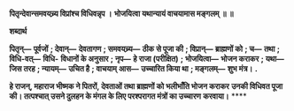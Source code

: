 **पितृन्देवान्समवयच्र्य विप्रांश्च विधिवन्नृप ।** **भोजयित्वा यथान्यायं वाचयामास मङ्गलम् ॥ ॥** 

**शब्दार्थ** 

**पितृन्—** **पूर्वजों** **; देवान्—** **देवतागण** **; समवयच्र्य—** **ठीक से पूजा की** **; विप्रान्—** **ब्राह्मणों को** **; च—** **तथा** **; विधि-वत्—** **विधि-** **विधानों के अनुसार** **; नृप—** **हे राजा (परीक्षित)** **; भोजयित्वा—** **भोजन कराकर** **; यथा—** **जिस तरह** **; न्यायम्—** **उचित है** **; वाचयाम्** **आस—** **उच्चारित किया था** **; मङ्गलम्—** **शुभ मंत्र।** **.** 

**हे राजन्, महाराज भीष्मक ने पितरों, देवताओं तथा ब्राह्मणों को भलीभाँति भोजन कराकर** **उनकी विधिवत पूजा की। तत्पश्चात् उसने दुलहन के मंगल के लिए परश्परागत मंत्रों का उच्चारण** **करवाया।** **** 